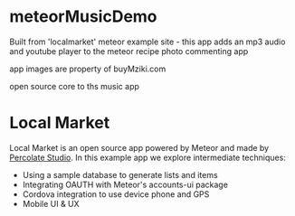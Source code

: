 meteorMusicDemo
===============

Built from 'localmarket' meteor example site - this app adds an mp3 audio and youtube player to the meteor recipe photo commenting app

app images are property of buyMziki.com

open source core to ths music app    

Local Market
============

Local Market is an open source app powered by Meteor and made by [Percolate Studio](http://percolatestudio.com). In this example app we explore intermediate techniques:

  - Using a sample database to generate lists and items
  - Integrating OAUTH with Meteor's accounts-ui package
  - Cordova integration to use device phone and GPS
  - Mobile UI & UX
  
